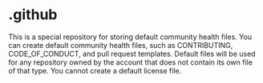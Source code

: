 # .github
This is a special repository for storing default community health files. You can create default community health files, such as CONTRIBUTING, CODE_OF_CONDUCT, and pull request templates. Default files will be used for any repository owned by the account that does not contain its own file of that type. You cannot create a default license file.
